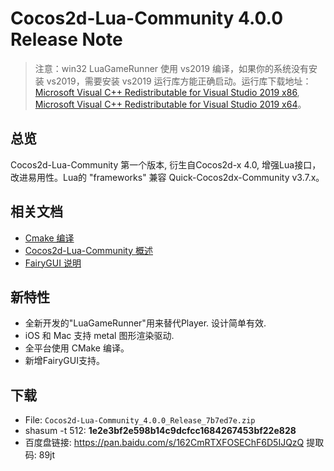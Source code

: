 # Cocos2d-Lua-Community 4.0.0 Release Note

> 注意：win32 LuaGameRunner 使用 vs2019 编译，如果你的系统没有安装 vs2019，需要安装 vs2019 运行库方能正确启动。运行库下载地址：[Microsoft Visual C++ Redistributable for Visual Studio 2019 x86](https://aka.ms/vs/16/release/VC_redist.x86.exe), [Microsoft Visual C++ Redistributable for Visual Studio 2019 x64](https://aka.ms/vs/16/release/VC_redist.x64.exe)。

## 总览

Cocos2d-Lua-Community 第一个版本, 衍生自Cocos2d-x 4.0, 增强Lua接口，改进易用性。Lua的 "frameworks" 兼容 Quick-Cocos2dx-Community v3.7.x。

## 相关文档

* [Cmake 编译](../doc/compile/index.md)
* [Cocos2d-Lua-Community 概述](../doc/40/index.md)
* [FairyGUI 说明](../doc/fairygui/index.md)

## 新特性

* 全新开发的"LuaGameRunner"用来替代Player. 设计简单有效.
* iOS 和 Mac 支持 metal 图形渲染驱动.
* 全平台使用 CMake 编译。
* 新增FairyGUI支持。

## 下载

* File: `Cocos2d-Lua-Community_4.0.0_Release_7b7ed7e.zip`
* shasum -t 512: **1e2e3bf2e598b14c9dcfcc1684267453bf22e828**
* 百度盘链接: https://pan.baidu.com/s/162CmRTXFOSEChF6D5IJQzQ 提取码: 89jt